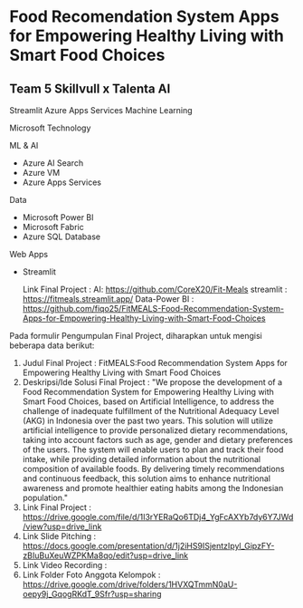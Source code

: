 # Food Recomendation System Apps for Empowering Healthy Living with Smart Food Choices
## Team 5 Skillvull x Talenta AI
Streamlit Azure Apps Services Machine Learning

Microsoft Technology

ML & AI
- Azure AI Search
- Azure VM
- Azure Apps Services

Data
- Microsoft Power BI
- Microsoft Fabric
- Azure SQL Database

Web Apps 
- Streamlit

  Link Final Project :
   AI: https://github.com/CoreX20/Fit-Meals
   streamlit : https://fitmeals.streamlit.app/
   Data-Power BI : https://github.com/fiqo25/FitMEALS-Food-Recommendation-System-Apps-for-Empowering-Healthy-Living-with-Smart-Food-Choices
  

Pada formulir Pengumpulan Final Project, diharapkan untuk mengisi beberapa data berikut:
1. Judul Final Project : FitMEALS:Food Recommendation System Apps for Empowering Healthy Living with Smart Food Choices
2. Deskripsi/Ide Solusi Final Project :
   "We propose the development of a Food Recommendation System for Empowering Healthy Living with Smart Food Choices, based on Artificial Intelligence, to address the challenge of inadequate fulfillment of the Nutritional Adequacy Level (AKG) in Indonesia over the past two years. This solution will utilize artificial intelligence to provide personalized dietary recommendations, taking into account factors such as age, gender and dietary preferences of the users. The system will enable users to plan and track their food intake, while providing detailed information about the nutritional composition of available foods. By delivering timely recommendations and continuous feedback, this solution aims to enhance nutritional awareness and promote healthier eating habits among the Indonesian population."
3. Link Final Project :
  https://drive.google.com/file/d/1I3rYERaQo6TDj4_YgFcAXYb7dy6Y7JWd/view?usp=drive_link 
4. Link Slide Pitching : https://docs.google.com/presentation/d/1j2iHS9ISjentzIpyl_GipzFY-zBIuBuXeuWZPKMa8qo/edit?usp=drive_link 
5. Link Video Recording :
6. Link Folder Foto Anggota Kelompok : https://drive.google.com/drive/folders/1HVXQTmmN0aU-oepy9j_GqogRKdT_9Sfr?usp=sharing
